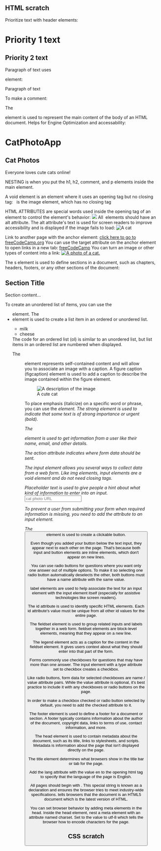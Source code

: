 ## HTML scratch

Prioritize text with header elements:
	<h1>Priority 1 text</h1>
	<h2>Priority 2 text</h2>

Paragraph of text uses <p> element:
	<p>Paragraph of text</p>

To make a comment:
	<!--Insert comment here!-->

The <main> element is used to represent the main content of the body of an 
 HTML document. Helps for Engine Optimization and accessability:
  <html>
    <body>
      <main>
	<h1>CatPhotoApp</h1>
	<h2>Cat Photos</h2>
	<!-- TODO: Add link to cat photos -->
	<p>Everyone loves cute cats online!</p>
      </main>
    </body>
  </html>

NESTING is when you put the h1, h2, comment, and p elements inside the 
 main element.

A void element is an element where it uses an opening tag but
 no closing tag:
  <img>
<img> is the image element, which has no closing tag

HTML ATTRIBUTES are special words used inside the opening tag of an 
 element to control the element's behavior:
  <img src="https://cdn.freecodecamp.org/curriculum/cat-photo-app/relaxing-cat.jpg">
All <img> elements should have an alt attribute. The alt attribute's text is used for 
 screen readers to improve accessibility and is displayed if the image fails to load:
  <img src="cat.jpg" alt="A cat">

Link to another page with the anchor <a> element:
  <a href="https://www.freecodecamp.org">click here to go to freeCodeCamp.org</a>
You can use the target attribute on the anchor <a> element to open links in a new tab:
  <a href="https://www.freecodecamp.org" target="_blank">freeCodeCamp</a>
You can turn an image or other types of content into a link:
  <a href="example-link">
  <img src="image-link.jpg" alt="A photo of a cat.">
  </a>

The s<ection> element is used to define sections in a document, such as chapters, headers, 
 footers, or any other sections of the document:
  <section>
    <h2>Section Title</h2>
    <p>Section content...</p>
  </section>

To create an unordered list of items, you can use the <ul> element.
The <li> element is used to create a list item in an ordered or unordered list.
  <ul>
    <li>milk</li>
    <li>cheese</li>
  </ul>
The code for an ordered list (ol) is similar to an unordered list, but list items in 
 an ordered list are numbered when displayed.

The <figure> element represents self-contained content and will allow you to associate an 
 image with a caption.
A figure caption (figcaption) element is used to add a caption to describe the image contained 
 within the figure element.
  <figure>
    <img src="image.jpg" alt="A description of the image">
    <figcaption>A cute cat</figcaption>
  </figure>

To place emphasis (italicize) on a specific word or phrase, you can use the <em> element. 
The strong element is used to indicate that some text is of strong importance or urgent (bold).

The <form> element is used to get information from a user like their name, email, and other details.

The action attribute indicates where form data should be sent.
  <form action="https://freecatphotoapp.com/submit-cat-photo">
  </form>
The input element allows you several ways to collect data from a web form. Like img elements, input 
 elements are a void element and do not need closing tags.

Placeholder text is used to give people a hint about what kind of information to enter into an input.
  <input type="text" name="catphotourl" placeholder="cat photo URL">

To prevent a user from submitting your form when required information is missing, you need to add the <required> attribute to an input element.

The <button> element is used to create a clickable button.

Even though you added your button below the text input, they appear next to each other on the page. That's because both input and button elements are inline elements, which don't appear on new lines.

You can use radio buttons for questions where you want only one answer out of multiple options. To make it so selecting one radio button automatically deselects the other, both buttons must have a name attribute with the same value.

label elements are used to help associate the text for an input element with the input element itself (especially for assistive technologies like screen readers).

The id attribute is used to identify specific HTML elements. Each id attribute's value must be unique from all other id values for the entire page.

The fieldset element is used to group related inputs and labels together in a web form. fieldset elements are block-level elements, meaning that they appear on a new line.

The legend element acts as a caption for the content in the fieldset element. It gives users context about what they should enter into that part of the form.

Forms commonly use checkboxes for questions that may have more than one answer. The input element with a type attribute set to checkbox creates a checkbox.

Like radio buttons, form data for selected checkboxes are name / value attribute pairs. While the value attribute is optional, it's best practice to include it with any checkboxes or radio buttons on the page.

In order to make a checkbox checked or radio button selected by default, you need to add the checked attribute to it.

The footer element is used to define a footer for a document or section. A footer typically contains information about the author of the document, copyright data, links to terms of use, contact information, and more.

The head element is used to contain metadata about the document, such as its title, links to stylesheets, and scripts. Metadata is information about the page that isn't displayed directly on the page.

The title element determines what browsers show in the title bar or tab for the page.

Add the lang attribute with the value en to the opening html tag to specify that the language of the page is English. 

All pages should begin with <!DOCTYPE html>. This special string is known as a declaration and ensures the browser tries to meet industry-wide specifications. <!DOCTYPE html> tells browsers that the document is an HTML5 document which is the latest version of HTML.

You can set browser behavior by adding meta elements in the head. Inside the head element, nest a meta element with an attribute named charset. Set to the value to utf-8 which tells the browser how to encode characters for the page.

## CSS scratch






